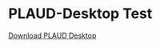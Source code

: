 # PLAUD-Desktop Test
[Download PLAUD Desktop ](https://github.com/helloworld2025/PLAUD-Desktop/releases)
